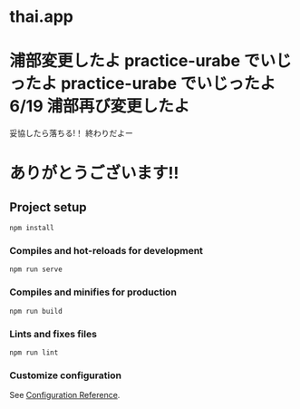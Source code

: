 # thai.app

浦部変更したよ
practice-urabe でいじったよ
practice-urabe でいじったよ 6/19
浦部再び変更したよ
=======
妥協したら落ちる!！
終わりだよー

# ありがとうございます!!

## Project setup

```
npm install
```

### Compiles and hot-reloads for development

```
npm run serve
```

### Compiles and minifies for production

```
npm run build
```

### Lints and fixes files

```
npm run lint
```

### Customize configuration

See [Configuration Reference](https://cli.vuejs.org/config/).
